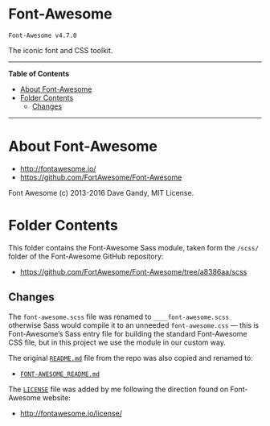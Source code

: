 Font-Awesome
============

    Font-Awesome v4.7.0

The iconic font and CSS toolkit.

------------------------------------------------------------------------

**Table of Contents**

<!-- #toc -->
-   [About Font-Awesome](#about-font-awesome)
-   [Folder Contents](#folder-contents)
    -   [Changes](#changes)

<!-- /toc -->

------------------------------------------------------------------------

About Font-Awesome
==================

-   <http://fontawesome.io/>
-   <https://github.com/FortAwesome/Font-Awesome>

Font Awesome (c) 2013-2016 Dave Gandy, MIT License.

Folder Contents
===============

This folder contains the Font-Awesome Sass module, taken form the `/scss/` folder of the Font-Awesome GitHub repository:

-   <https://github.com/FortAwesome/Font-Awesome/tree/a8386aa/scss>

Changes
-------

The `font-awesome.scss` file was renamed to `____font-awesome.scss` otherwise Sass would compile it to an unneeded `font-awesome.css` — this is Font-Awesome’s Sass entry file for building the standard Font-Awesome CSS file, but in this project we use the module in our custom way.

The original [`README.md`](https://github.com/FortAwesome/Font-Awesome/blob/a8386aa/README.md) file from the repo was also copied and renamed to:

-   [`FONT-AWESOME_README.md`](./FONT-AWESOME_README.md)

The [`LICENSE`](./LICENSE) file was added by me following the direction found on Font-Awesome website:

-   <http://fontawesome.io/license/>


